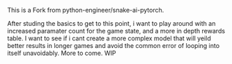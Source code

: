 This is a Fork from python-engineer/snake-ai-pytorch.

After studing the basics to get to this point, i want to play around with an increased paramater count for the game state, and a more in depth rewards table. I want to see if i cant create a more complex model that will yeild better results in longer games and avoid the common error of looping into itself unavoidably. More to come. WIP

